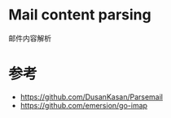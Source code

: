 # Mail content parsing
邮件内容解析


# 参考
- https://github.com/DusanKasan/Parsemail
- https://github.com/emersion/go-imap


